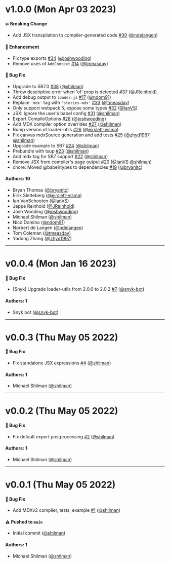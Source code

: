 # v1.0.0 (Mon Apr 03 2023)

#### 💥 Breaking Change

- Add JSX transpilation to compiler-generated code [#30](https://github.com/storybookjs/mdx2-csf/pull/30) ([@ndelangen](https://github.com/ndelangen))

#### 🚀 Enhancement

- Fix type exports [#34](https://github.com/storybookjs/mdx2-csf/pull/34) ([@joshwooding](https://github.com/joshwooding))
- Remove uses of `AddContext` [#14](https://github.com/storybookjs/mdx2-csf/pull/14) ([@tmeasday](https://github.com/tmeasday))

#### 🐛 Bug Fix

- Upgrade to SB7.0 [#38](https://github.com/storybookjs/mdx2-csf/pull/38) ([@shilman](https://github.com/shilman))
- Throw descriptive error when 'of' prop is detected [#37](https://github.com/storybookjs/mdx2-csf/pull/37) ([@JReinhold](https://github.com/JReinhold))
- Add debug output to `loader.js` [#17](https://github.com/storybookjs/mdx2-csf/pull/17) ([@ndom91](https://github.com/ndom91))
- Replace `'mdx'` tag with `'stories-mdx'` [#33](https://github.com/storybookjs/mdx2-csf/pull/33) ([@tmeasday](https://github.com/tmeasday))
- Only support webpack 5, expose some types [#32](https://github.com/storybookjs/mdx2-csf/pull/32) ([@IanVS](https://github.com/IanVS))
- JSX: Ignore the user's babel config [#31](https://github.com/storybookjs/mdx2-csf/pull/31) ([@shilman](https://github.com/shilman))
- Export CompileOptions [#28](https://github.com/storybookjs/mdx2-csf/pull/28) ([@joshwooding](https://github.com/joshwooding))
- Add MDX compiler option overrides [#27](https://github.com/storybookjs/mdx2-csf/pull/27) ([@shilman](https://github.com/shilman))
- Bump version of loader-utils [#26](https://github.com/storybookjs/mdx2-csf/pull/26) ([@eirslett-visma](https://github.com/eirslett-visma))
- Fix canvas mdxSource generation and add tests [#25](https://github.com/storybookjs/mdx2-csf/pull/25) ([@zhyd1997](https://github.com/zhyd1997) [@shilman](https://github.com/shilman))
- Upgrade example to SB7 [#24](https://github.com/storybookjs/mdx2-csf/pull/24) ([@shilman](https://github.com/shilman))
- Prebundle with tsup [#23](https://github.com/storybookjs/mdx2-csf/pull/23) ([@shilman](https://github.com/shilman))
- Add mdx tag for SB7 support [#22](https://github.com/storybookjs/mdx2-csf/pull/22) ([@shilman](https://github.com/shilman))
- Remove JSX from compiler's page output [#20](https://github.com/storybookjs/mdx2-csf/pull/20) ([@IanVS](https://github.com/IanVS) [@shilman](https://github.com/shilman))
- chore: Moved @babel/types to dependencies [#19](https://github.com/storybookjs/mdx2-csf/pull/19) ([@bryanjtc](https://github.com/bryanjtc))

#### Authors: 10

- Bryan Thomas ([@bryanjtc](https://github.com/bryanjtc))
- Eirik Sletteberg ([@eirslett-visma](https://github.com/eirslett-visma))
- Ian VanSchooten ([@IanVS](https://github.com/IanVS))
- Jeppe Reinhold ([@JReinhold](https://github.com/JReinhold))
- Josh Wooding ([@joshwooding](https://github.com/joshwooding))
- Michael Shilman ([@shilman](https://github.com/shilman))
- Nico Domino ([@ndom91](https://github.com/ndom91))
- Norbert de Langen ([@ndelangen](https://github.com/ndelangen))
- Tom Coleman ([@tmeasday](https://github.com/tmeasday))
- Yadong Zhang ([@zhyd1997](https://github.com/zhyd1997))

---

# v0.0.4 (Mon Jan 16 2023)

#### 🐛 Bug Fix

- [Snyk] Upgrade loader-utils from 2.0.0 to 2.0.2 [#7](https://github.com/storybookjs/mdx2-csf/pull/7) ([@snyk-bot](https://github.com/snyk-bot))

#### Authors: 1

- Snyk bot ([@snyk-bot](https://github.com/snyk-bot))

---

# v0.0.3 (Thu May 05 2022)

#### 🐛 Bug Fix

- Fix standalone JSX expressions [#4](https://github.com/storybookjs/mdx2-csf/pull/4) ([@shilman](https://github.com/shilman))

#### Authors: 1

- Michael Shilman ([@shilman](https://github.com/shilman))

---

# v0.0.2 (Thu May 05 2022)

#### 🐛 Bug Fix

- Fix default export postprocessing [#2](https://github.com/storybookjs/mdx2-csf/pull/2) ([@shilman](https://github.com/shilman))

#### Authors: 1

- Michael Shilman ([@shilman](https://github.com/shilman))

---

# v0.0.1 (Thu May 05 2022)

#### 🐛 Bug Fix

- Add MDXv2 compiler, tests, example [#1](https://github.com/storybookjs/mdx2-csf/pull/1) ([@shilman](https://github.com/shilman))

#### ⚠️ Pushed to `main`

- Initial commit ([@shilman](https://github.com/shilman))

#### Authors: 1

- Michael Shilman ([@shilman](https://github.com/shilman))
